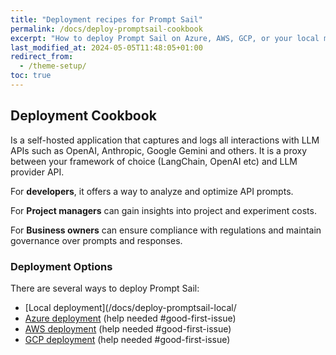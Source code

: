 ```yaml
---
title: "Deployment recipes for Prompt Sail"
permalink: /docs/deploy-promptsail-cookbook
excerpt: "How to deploy Prompt Sail on Azure, AWS, GCP, or your local machine."
last_modified_at: 2024-05-05T11:48:05+01:00
redirect_from:
  - /theme-setup/
toc: true
---
```



## Deployment Cookbook


Is a self-hosted application that captures and logs all interactions with LLM APIs such as OpenAI, Anthropic, Google Gemini and others. It is a proxy between your framework of choice (LangChain, OpenAI etc) and LLM provider API. 

For **developers**, it offers a way to analyze and optimize API prompts. 

For **Project managers** can gain insights into project and experiment costs. 

For **Business owners** can ensure compliance with regulations and maintain governance over prompts and responses.


### Deployment Options

There are several ways to deploy Prompt Sail:
* [Local deployment](/docs/deploy-promptsail-local/
* [Azure deployment](/docs/deploy-promptsail-azure) (help needed #good-first-issue)
* [AWS deployment](/docs/deploy-promptsail-aws) (help needed #good-first-issue)
* [GCP deployment](/docs/deploy-promptsail-gcp) (help needed #good-first-issue)



